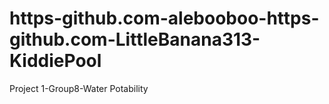 # https-github.com-alebooboo-https-github.com-LittleBanana313-KiddiePool
Project 1-Group8-Water Potability
